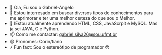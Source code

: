 - 👋 Ola, Eu sou o Gabriel-Angelo
- 👀 Estou interresado em buscar diversos tipos de conhecimentos para me aprimorar e ter uma melhor certeza do que sou o Melhor.
- 🌱 IEstou atualmente aprendendo HTML, CSS, JavaScrpit e MySQL. Mas ja sei JAVA, C e Python.
- 📫 Como me contactar: gabriel.silva26@sou.ufmt.br
- 😄 Pronomes: Corin/tiano
- ⚡ Fun fact: Sou o estereótipo de programador 😳

<!---
Gabriel-Angelo-Silva/Gabriel-Angelo-Silva is a ✨ special ✨ repository because its `README.md` (this file) appears on your GitHub profile.
You can click the Preview link to take a look at your changes.
--->
